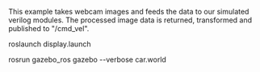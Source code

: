 This example takes webcam images and feeds the data to our simulated verilog modules. 
The processed image data is returned, transformed and published to "/cmd_vel".


roslaunch display.launch


rosrun gazebo_ros gazebo --verbose car.world
